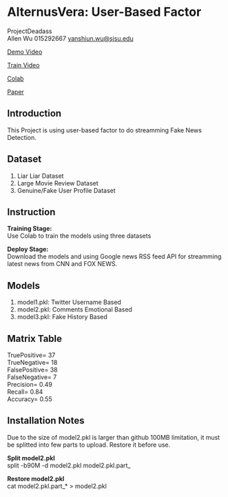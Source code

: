 # AlternusVera: User-Based Factor
ProjectDeadass  
Allen Wu 015292667 yanshiun.wu@sjsu.edu

[Demo Video](https://drive.google.com/file/d/11cvwsm8JXFGxWKDG4Mvso2T4lRpEtfKG/view?usp=sharing)

[Train Video](https://drive.google.com/file/d/1W6A3exxuCQMHAFQTB0IEdGZz4-VJ_II9/view?usp=sharing)

[Colab](https://drive.google.com/file/d/16zwCR5jlhYgkRAzNq8iTOrgeM_Mz4BDZ/view?usp=sharing)

[Paper](https://drive.google.com/file/d/1hM0AAZXkhuShQ6XoCnUyQlF__ZfSdmo_/view?usp=sharing)

## Introduction
This Project is using user-based factor to do streamming Fake News Detection.

## Dataset
1. Liar Liar Dataset
2. Large Movie Review Dataset
3. Genuine/Fake User Profile Dataset

## Instruction
**Training Stage:**  
Use Colab to train the models using three datasets

**Deploy Stage:**  
Download the models and using Google news RSS feed API for streamming latest news from CNN and FOX NEWS.

## Models
1. model1.pkl: Twitter Username Based
2. model2.pkl: Comments Emotional Based
3. model3.pkl: Fake History Based

## Matrix Table
TruePositive= 37  
TrueNegative= 18  
FalsePositive= 38  
FalseNegative= 7  
Precision= 0.49  
Recall= 0.84  
Accuracy= 0.55  

## Installation Notes
Due to the size of model2.pkl is larger than github 100MB limitation, it must be splitted into few parts to upload.
Restore it before use.

**Split model2.pkl**  
split -b90M -d model2.pkl model2.pkl.part_  

**Restore model2.pkl**  
cat model2.pkl.part_* > model2.pkl  
